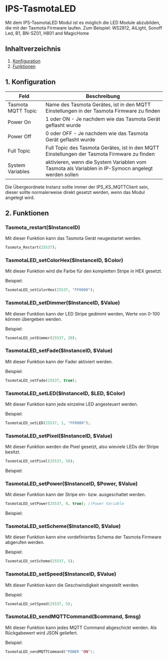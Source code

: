 # IPS-TasmotaLED
Mit dem IPS-TasmotaLED Modul ist es möglich die LED Module abzubilden, die mit der Tasmota Firmware laufen.
Zum Beispiel: WS2812, AiLight, Sonoff Led, B1, BN-SZ01, H801 and MagicHome

## Inhaltverzeichnis
1. [Konfiguration](#1-konfiguration)
2. [Funktionen](#2-funktionen)

## 1. Konfiguration

Feld | Beschreibung
------------ | -------------
Tasmota MQTT Topic | Name des Tasmota Gerätes, ist in den MQTT Einstellungen in der Tasmota Firmware zu finden
Power On| 1 oder ON - Je nachdem wie das Tasmota Gerät geflasht wurde
Power Off| 0 oder OFF - Je nachdem wie das Tasmota Gerät geflasht wurde
Full Topic| Full Topic des Tasmota Gerätes, ist in den MQTT Einstellungen der Tasmota Firmware zu finden
System Variables| aktivieren, wenn die System Variablen vom Tasmota als Variablen in IP-Symocn angelegt werden sollen

Die Übergeordnete Instanz sollte immer der IPS_KS_MQTTClient sein, dieser sollte normalerweise direkt gesetzt werden, wenn das Modul angelegt wird.

## 2. Funktionen

### Tasmota_restart($InstanceID)
Mit dieser Funktion kann das Tasmota Gerät neugestartet werden.

```php
Tasmota_Restart(25537);
```

### TasmotaLED_setColorHex($InstanceID, $Color)
Mit dieser Funktion wird die Farbe für den kompletten Stripe in HEX gesetzt.

Beispiel:

```php
TasmotaLED_setColorHex(25537, "FF0000");
```

### TasmotaLED_setDimmer($InstanceID, $Value)
Mit dieser Funktion kann der LED Stripe gedimmt werden, Werte von 0-100 können übergeben werden.

Beispiel:

```php
TasmotaLED_setDimmer(25537, 20);
```

### TasmotaLED_setFade($InstanceID, $Value)
Mit dieser Funktion kann der Fader aktiviert werden.

Beispiel:

```php
TasmotaLED_setFade(25537, true);
```


### TasmotaLED_setLED($InstanceID, $LED, $Color)
Mit dieser Funktion kann jede einzelne LED angesteuert werden.

Beispiel:

```php
TasmotaLED_setLED(25537, 1, "FF0000");
```

### TasmotaLED_setPixel($InstanceID, $Value)
Mit dieser Funktion werden die Pixel gesetzt, also wieviele LEDs der Stripe besitzt.

```php
TasmotaLED_setPixel(25537, 58);
```

Beispiel:

### TasmotaLED_setPower($InstanceID, $Power, $Value)
Mit dieser Funktion kann der Stripe ein- bzw. ausgeschaltet werden.

```php
TasmotaLED_setPower(25537, 0, true); //Power Variable
```

Beispiel:

### TasmotaLED_setScheme($InstanceID, $Value)
Mit dieser Funktion kann eine vordefiniertes Schema der Tasmota Firmware abgerufen werden.

Beispiel:

```php
TasmotaLED_setScheme(25537, 5);
```

### TasmotaLED_setSpeed($InstanceID, $Value)
Mit dieser Funktion kann die Geschwindigkeit eingestellt werden.

Beispiel:

```php
TasmotaLED_setSpeed(25537, 5);
```

### TasmotaLED_sendMQTTCommand($command, $msg)
Mit dieser Funktion kann jedes MQTT Command abgeschickt werden.
Als Rückgabewert wird JSON geliefert.

Beispiel:
```php
TasmotaLED_sendMQTTCommand("POWER "ON");
```
